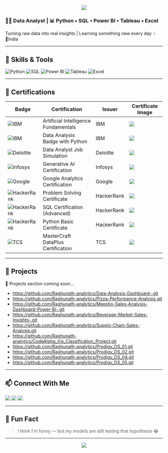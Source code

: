 <p align="center">
  <img src="https://capsule-render.vercel.app/api?type=waving&color=0:00c6ff,100:0072ff&height=160&section=header&text=Hi%20👋%20I'm%20Raghunath%20Das&fontColor=ffffff&fontSize=40&fontAlignY=40" />
</p>

### 👨‍💻 Data Analyst | 📊 Python • SQL • Power BI • Tableau • Excel  
Turning raw data into real insights | Learning something new every day 💡  
📍India

---

## 🚀 Skills & Tools

![Python](https://img.shields.io/badge/Python-3776AB?logo=python&logoColor=white&style=for-the-badge)
![SQL](https://img.shields.io/badge/SQL-336791?logo=postgresql&logoColor=white&style=for-the-badge)
![Power BI](https://img.shields.io/badge/PowerBI-F2C811?logo=powerbi&logoColor=black&style=for-the-badge)
![Tableau](https://img.shields.io/badge/Tableau-E97627?logo=tableau&logoColor=white&style=for-the-badge)
![Excel](https://img.shields.io/badge/Excel-217346?logo=microsoft-excel&logoColor=white&style=for-the-badge)

---

## 📜 Certifications

| Badge | Certification | Issuer | Certificate Image |
|-------|---------------|--------|--------------------|
| ![IBM](https://img.shields.io/badge/IBM-AI%20Fundamentals-blue?logo=ibm&style=for-the-badge) | Artificial Intelligence Fundamentals | IBM | ![]( https://i.ibb.co/0jPW3gPq/Artificial-Intelligence-Fundamentals-by-IBM.jpg) |
| ![IBM](https://img.shields.io/badge/IBM-Data%20Analysis%20with%20Python-blue?logo=ibm&style=for-the-badge) | Data Analysis Badge with Python | IBM | ![]( https://i.ibb.co/fddjYQYh/Data-Analysis-badge-with-Python-By-IBM.jpg) |
| ![Deloitte](https://img.shields.io/badge/Deloitte-Data%20Analyst%20Simulation-green?logo=deloitte&style=for-the-badge) | Data Analyst Job Simulation | Deloitte | ![]( https://i.ibb.co/2YNcb3Nm/Deloitte-Data-Analyst-Job-Simulation.jpg) |
| ![Infosys](https://img.shields.io/badge/Infosys-Generative%20AI-blue?logo=infosys&style=for-the-badge) | Generative AI Certification | Infosys | ![]( https://i.ibb.co/JWy4Mymd/Generative-Ai-Certification-by-Infosys.jpg) |
| ![Google](https://img.shields.io/badge/Google-Analytics%20Certified-red?logo=google&style=for-the-badge) | Google Analytics Certification | Google | ![]( https://i.ibb.co/Df7JLbXv/Google-Analytics-Certification.jpg) |
| ![HackerRank](https://img.shields.io/badge/HackerRank-Problem%20Solving-lightgrey?logo=hackerrank&style=for-the-badge) | Problem Solving Certificate | HackerRank | ![]( https://i.ibb.co/pBk5qnCg/Problem-Solving-certificate-by-Hacker-Rank.jpg) |
| ![HackerRank](https://img.shields.io/badge/HackerRank-SQL%20(Advanced)-orange?logo=hackerrank&style=for-the-badge) | SQL Certification (Advanced) | HackerRank | ![]( https://i.ibb.co/W4M9QqCj/SQL-Certification-Advanced-by-Hacker-Rank.jpg) |
| ![HackerRank](https://img.shields.io/badge/HackerRank-Python%20(Basic)-blueviolet?logo=hackerrank&style=for-the-badge) | Python Basic Certificate | HackerRank | ![]( https://i.ibb.co/zhnTDX3M/Python-basic-certificate-by-Hacker-Rank.jpg) |
| ![TCS](https://img.shields.io/badge/TCS-MasterCraft%20DataPlus-blueviolet?logo=tata&style=for-the-badge) | MasterCraft DataPlus Certification | TCS | ![]( https://i.ibb.co/bjhLtXqJ/TCS-Master-Craft-Data-Plus-Certification.jpg) |



---

## 🔧 Projects

🚧 Projects section coming soon...  
<!-- You can list key projects here with links and summaries -->
- <https://github.com/Raghunath-analytics/Data-Analysis-Dashboard-.git>
- <https://github.com/Raghunath-analytics/Pizza-Performance-Analysis.git>
- <https://github.com/Raghunath-analytics/Meesho-Sales-Analysis-Dashboard-Power-Bi-.git>
- <https://github.com/Raghunath-analytics/Beverage-Market-Sales-Insights-.git>
- <https://github.com/Raghunath-analytics/Supply-Chain-Sales-Analysis.git>
- <https://github.com/Raghunath-analytics/CodeAlpha_Iris_Classification_Project.git>
- <https://github.com/Raghunath-analytics/Prodigy_DS_01.git>
- <https://github.com/Raghunath-analytics/Prodigy_DS_02.git>
- <https://github.com/Raghunath-analytics/Prodigy_DS_04.git>
- <https://github.com/Raghunath-analytics/Prodigy_DS_05.git>


---

## 📫 Connect With Me

<p align="left">
  <a href="https://www.linkedin.com/in/raghunath-das-1a340243"><img src="https://img.shields.io/badge/LinkedIn-Raghunath%20Das-blue?style=for-the-badge&logo=linkedin"></a>
  <a href="https://github.com/Raghunath-analytics"><img src="https://img.shields.io/badge/GitHub-Raghunath--analytics-181717?style=for-the-badge&logo=github"></a>
  <a href="mailto:raghumailzu@gmail.com"><img src="https://img.shields.io/badge/Email-raghumailzu@gmail.com-red?style=for-the-badge&logo=gmail&logoColor=white"></a>
</p>

---

## 📝 Fun Fact  
> I think I'm funny — but my models are still testing that hypothesis 😂

---

<p align="center">
  <img src="https://capsule-render.vercel.app/api?type=waving&color=0:0072ff,100:00c6ff&height=120&section=footer"/>
</p>





  
